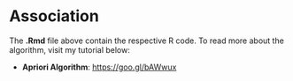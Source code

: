 # Association

The **.Rmd** file above contain the respective R code. To read more about the algorithm, visit my tutorial below:

* **Apriori Algorithm**: https://goo.gl/bAWwux 
